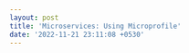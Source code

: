 ```yaml
---
layout: post
title: 'Microservices: Using Microprofile'
date: '2022-11-21 23:11:08 +0530'
---
```


